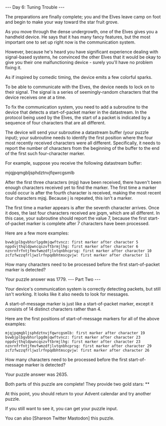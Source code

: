 
--- Day 6: Tuning Trouble ---

The preparations are finally complete; you and the Elves leave camp on foot and begin to make your way toward the star fruit grove.

As you move through the dense undergrowth, one of the Elves gives you a handheld device. He says that it has many fancy features, but the most important one to set up right now is the communication system.

However, because he's heard you have significant experience dealing with signal-based systems, he convinced the other Elves that it would be okay to give you their one malfunctioning device - surely you'll have no problem fixing it.

As if inspired by comedic timing, the device emits a few colorful sparks.

To be able to communicate with the Elves, the device needs to lock on to their signal. The signal is a series of seemingly-random characters that the device receives one at a time.

To fix the communication system, you need to add a subroutine to the device that detects a start-of-packet marker in the datastream. In the protocol being used by the Elves, the start of a packet is indicated by a sequence of four characters that are all different.

The device will send your subroutine a datastream buffer (your puzzle input); your subroutine needs to identify the first position where the four most recently received characters were all different. Specifically, it needs to report the number of characters from the beginning of the buffer to the end of the first such four-character marker.

For example, suppose you receive the following datastream buffer:

mjqjpqmgbljsphdztnvjfqwrcgsmlb

After the first three characters (mjq) have been received, there haven't been enough characters received yet to find the marker. The first time a marker could occur is after the fourth character is received, making the most recent four characters mjqj. Because j is repeated, this isn't a marker.

The first time a marker appears is after the seventh character arrives. Once it does, the last four characters received are jpqm, which are all different. In this case, your subroutine should report the value 7, because the first start-of-packet marker is complete after 7 characters have been processed.

Here are a few more examples:

    bvwbjplbgvbhsrlpgdmjqwftvncz: first marker after character 5
    nppdvjthqldpwncqszvftbrmjlhg: first marker after character 6
    nznrnfrfntjfmvfwmzdfjlvtqnbhcprsg: first marker after character 10
    zcfzfwzzqfrljwzlrfnpqdbhtmscgvjw: first marker after character 11

How many characters need to be processed before the first start-of-packet marker is detected?

Your puzzle answer was 1779.
--- Part Two ---

Your device's communication system is correctly detecting packets, but still isn't working. It looks like it also needs to look for messages.

A start-of-message marker is just like a start-of-packet marker, except it consists of 14 distinct characters rather than 4.

Here are the first positions of start-of-message markers for all of the above examples:

    mjqjpqmgbljsphdztnvjfqwrcgsmlb: first marker after character 19
    bvwbjplbgvbhsrlpgdmjqwftvncz: first marker after character 23
    nppdvjthqldpwncqszvftbrmjlhg: first marker after character 23
    nznrnfrfntjfmvfwmzdfjlvtqnbhcprsg: first marker after character 29
    zcfzfwzzqfrljwzlrfnpqdbhtmscgvjw: first marker after character 26

How many characters need to be processed before the first start-of-message marker is detected?

Your puzzle answer was 2635.

Both parts of this puzzle are complete! They provide two gold stars: **

At this point, you should return to your Advent calendar and try another puzzle.

If you still want to see it, you can get your puzzle input.

You can also [Shareon Twitter Mastodon] this puzzle.

